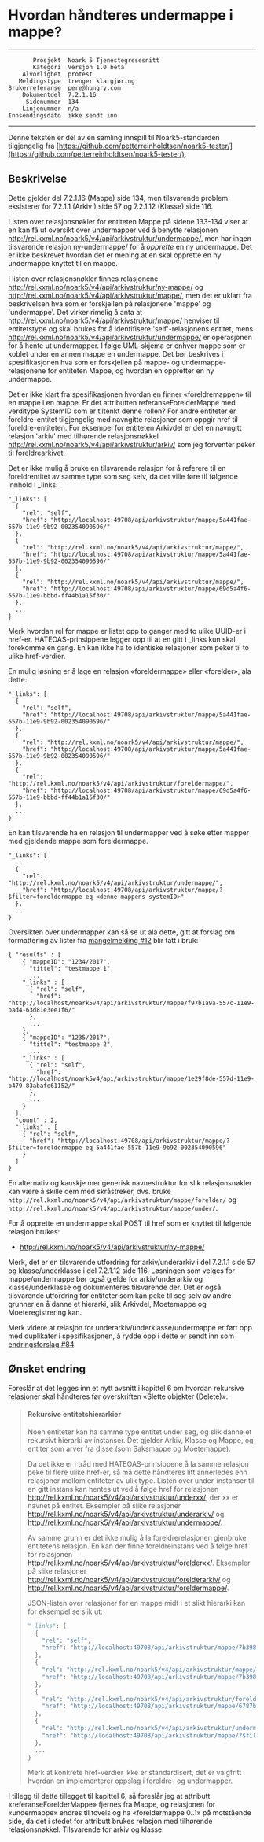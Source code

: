 Hvordan håndteres undermappe i mappe?
=====================================

 ------------------  ---------------------------------
           Prosjekt  Noark 5 Tjenestegresesnitt
           Kategori  Versjon 1.0 beta
        Alvorlighet  protest
       Meldingstype  trenger klargjøring
    Brukerreferanse  pere@hungry.com
        Dokumentdel  7.2.1.16
         Sidenummer  134
        Linjenummer  n/a
    Innsendingsdato  ikke sendt inn
 ------------------  ---------------------------------

Denne teksten er del av en samling innspill til Noark5-standarden
tilgjengelig fra [https://github.com/petterreinholdtsen/noark5-tester/](https://github.com/petterreinholdtsen/noark5-tester/).

Beskrivelse
-----------

Dette gjelder del 7.2.1.16 (Mappe) side 134, men tilsvarende problem
eksisterer for 7.2.1.1 (Arkiv ) side 57 og 7.2.1.12 (Klasse) side 116.

Listen over relasjonsnøkler for entiteten Mappe på sidene 133-134 viser
at en kan få ut oversikt over undermapper ved å benytte relasjonen
http://rel.kxml.no/noark5/v4/api/arkivstruktur/undermappe/, men har
ingen tilsvarende relasjon ny-undermappe/ for å *opprette* en ny
undermappe.  Det er ikke beskrevet hvordan det er mening at en skal
opprette en ny undermappe knyttet til en mappe.

I listen over relasjonsnøkler finnes relasjonene
http://rel.kxml.no/noark5/v4/api/arkivstruktur/ny-mappe/ og
http://rel.kxml.no/noark5/v4/api/arkivstruktur/mappe/, men det er
uklart fra beskrivelsen hva som er forskjellen på relasjonene 'mappe'
og 'undermappe'.  Det virker rimelig å anta at
http://rel.kxml.no/noark5/v4/api/arkivstruktur/mappe/ henviser til
entitetstype og skal brukes for å identifisere 'self'-relasjonens
entitet, mens
http://rel.kxml.no/noark5/v4/api/arkivstruktur/undermappe/ er
operasjonen for å hente ut undermapper.  I følge UML-skjema er enhver
mappe som er koblet under en annen mappe en undermappe.  Det bør
beskrives i spesifikasjonen hva som er forskjellen på mappe- og
undermappe-relasjonene for entiteten Mappe, og hvordan en oppretter en
ny undermappe.

Det er ikke klart fra spesifikasjonen hvordan en finner
«foreldremappen» til en mappe i en mappe.  Er det attributten
referanseForelderMappe med verditype SystemID som er tiltenkt denne
rollen?  For andre entiteter er foreldre-entitet tilgjengelig med
navngitte relasjoner som oppgir href til foreldre-entiteten.  For
eksempel for entiteten Arkivdel er det en navngitt relasjon 'arkiv'
med tilhørende relasjonsnøkkel
http://rel.kxml.no/noark5/v4/api/arkivstruktur/arkiv/ som jeg
forventer peker til foreldrearkivet.

Det er ikke mulig å bruke en tilsvarende relasjon for å referere til
en foreldrentitet av samme type som seg selv, da det ville føre til
følgende innhold i _links:

```
"_links": [
  {
    "rel": "self",
    "href": "http://localhost:49708/api/arkivstruktur/mappe/5a441fae-557b-11e9-9b92-002354090596/"
  },
  {
    "rel": "http://rel.kxml.no/noark5/v4/api/arkivstruktur/mappe/",
    "href": "http://localhost:49708/api/arkivstruktur/mappe/5a441fae-557b-11e9-9b92-002354090596/"
  },
  {
    "rel": "http://rel.kxml.no/noark5/v4/api/arkivstruktur/mappe/",
    "href": "http://localhost:49708/api/arkivstruktur/mappe/69d5a4f6-557b-11e9-bbbd-ff44b1a15f30/"
  },
  ...
}
```

Merk hvordan rel for mappe er listet opp to ganger med to ulike
UUID-er i href-er.  HATEOAS-prinsippene legger opp til at en gitt i
_links kun skal forekomme en gang.  En kan ikke ha to identiske
relasjoner som peker til to ulike href-verdier.

En mulig løsning er å lage en relasjon «foreldermappe» eller
«forelder», ala dette:

```
"_links": [
  {
    "rel": "self",
    "href": "http://localhost:49708/api/arkivstruktur/mappe/5a441fae-557b-11e9-9b92-002354090596/"
  },
  {
    "rel": "http://rel.kxml.no/noark5/v4/api/arkivstruktur/mappe/",
    "href": "http://localhost:49708/api/arkivstruktur/mappe/5a441fae-557b-11e9-9b92-002354090596/"
  },
  {
    "rel": "http://rel.kxml.no/noark5/v4/api/arkivstruktur/foreldermappe/",
    "href": "http://localhost:49708/api/arkivstruktur/mappe/69d5a4f6-557b-11e9-bbbd-ff44b1a15f30/"
  },
  ...
}
```

En kan tilsvarende ha en relasjon til undermapper ved å søke etter
mapper med gjeldende mappe som foreldermappe.

```
"_links": [
  ...
  {
    "rel": "http://rel.kxml.no/noark5/v4/api/arkivstruktur/undermappe/",
    "href": "http://localhost:49708/api/arkivstruktur/mappe/?$filter=foreldermappe eq <denne mappens systemID>"
  },
  ...
}
```

Oversikten over undermapper kan så se ut ala dette, gitt at forslag om
formattering av lister fra
[mangelmelding #12](https://github.com/arkivverket/noark5-tjenestegrensesnitt-standard/issues/12)
blir tatt i bruk:

```
{ "results" : [
    { "mappeID": "1234/2017",
      "tittel": "testmappe 1",
      ...
    "_links" : [
      { "rel": "self",
        "href": "http://localhost/noark5v4/api/arkivstruktur/mappe/f97b1a9a-557c-11e9-bad4-63d81e3ee1f6/"
      },
      ...
    },
    { "mappeID": "1235/2017",
      "tittel": "testmappe 2",
      ...
    "_links" : [
      { "rel": "self",
        "href": "http://localhost/noark5v4/api/arkivstruktur/mappe/1e29f8de-557d-11e9-b479-83abafe61152/"
      },
      ...
    }
  ],
  "count" : 2,
  "_links" : [
    { "rel": "self",
      "href": "http://localhost:49708/api/arkivstruktur/mappe/?$filter=foreldermappe eq 5a441fae-557b-11e9-9b92-002354090596"
    }
  ]
}
```

En alternativ og kanskje mer generisk navnestruktur for slik
relasjonsnøkler kan være å skille dem med skråstreker, dvs. bruke
`http://rel.kxml.no/noark5/v4/api/arkivstruktur/mappe/forelder/` og
`http://rel.kxml.no/noark5/v4/api/arkivstruktur/mappe/under/`.


For å opprette en undermappe skal POST til href som er knyttet til
følgende relasjon brukes:

 * http://rel.kxml.no/noark5/v4/api/arkivstruktur/ny-mappe/

Merk, det er en tilsvarende utfordring for arkiv/underarkiv i del
7.2.1.1 side 57 og klasse/underklasse i del 7.2.1.12 side 116.
Løsningen som velges for mappe/undermappe bør også gjelde for
arkiv/underarkiv og klasse/underklasse og dokumenteres tilsvarende
der.  Det er også tilsvarende utfordring for entiteter som kan peke
til seg selv av andre grunner en å danne et hierarki, slik Arkivdel,
Moetemappe og Moeteregistrering kan.  

Merk videre at relasjon for underarkiv/underklasse/undermappe er ført
opp med duplikater i spesifikasjonen, å rydde opp i dette er sendt inn
som [endringsforslag #84](https://github.com/arkivverket/noark5-tjenestegrensesnitt-standard/pull/84).

Ønsket endring
--------------

Foreslår at det legges inn et nytt avsnitt i kapittel 6 om hvordan
rekursive relasjoner skal håndteres før overskriften «Slette objekter
(Delete)»:

> #### Rekursive entitetshierarkier
> 
> Noen entiteter kan ha samme type entitet under seg, og slik danne et
> rekursivt hierarki av instanser.  Det gjelder Arkiv, Klasse og Mappe,
> og entiter som arver fra disse (som Saksmappe og Moetemappe).
>

> Da det ikke er i tråd med HATEOAS-prinsippene å la samme relasjon
> peke til flere ulike href-er, så må dette håndteres litt annerledes
> enn relasjoner mellom entiteter av ulik type.  Listen over
> under-instanser til en gitt instans kan hentes ut ved å følge href
> for relasjonen
> http://rel.kxml.no/noark5/v4/api/arkivstruktur/underxx/, der xx er
> navnet på entitet.  Eksempler på slike relasjoner
> http://rel.kxml.no/noark5/v4/api/arkivstruktur/underarkiv/ og
> http://rel.kxml.no/noark5/v4/api/arkivstruktur/undermappe/.
> 
> Av samme grunn er det ikke mulig å la foreldrerelasjonen gjenbruke
> entitetens relasjon.  En kan der finne foreldreinstans ved å følge
> href for relasjonen
> http://rel.kxml.no/noark5/v4/api/arkivstruktur/forelderxx/.  Eksempler
> på slike relasjoner
> http://rel.kxml.no/noark5/v4/api/arkivstruktur/forelderarkiv/ og
> http://rel.kxml.no/noark5/v4/api/arkivstruktur/foreldermappe/.
> 
> JSON-listen over relasjoner for en mappe midt i et slikt hierarki kan
> for eksempel se slik ut:
> 
> ```Python
> "_links": [
>   {
>     "rel": "self",
>     "href": "http://localhost:49708/api/arkivstruktur/mappe/7b3989b0-53d7-11e9-bd4e-17d6c4d53856/"
>   },
>   {
>     "rel": "http://rel.kxml.no/noark5/v4/api/arkivstruktur/mappe/",
>     "href": "http://localhost:49708/api/arkivstruktur/mappe/7b3989b0-53d7-11e9-bd4e-17d6c4d53856/"
>   },
>   {
>     "rel": "http://rel.kxml.no/noark5/v4/api/arkivstruktur/foreldermappe/",
>     "href": "http://localhost:49708/api/arkivstruktur/mappe/6787ba68-53d7-11e9-a583-8f084aaf5d19/"
>   },
>   {
>     "rel": "http://rel.kxml.no/noark5/v4/api/arkivstruktur/undermappe/",
>     "href": "http://localhost:49708/api/arkivstruktur/mappe/?$filter=foreldermappe eq 7b3989b0-53d7-11e9-bd4e-17d6c4d53856"
>   },
>   ...
> }
> ```
> 
> Merk at konkrete href-verdier ikke er standardisert, det er valgfritt
> hvordan en implementerer oppslag i foreldre- og undermapper.

I tillegg til dette tillegget til kapittel 6, så foreslår jeg at
attributt «referanseForelderMappe» fjernes fra Mappe, og relasjonen
for «undermappe» endres til toveis og ha «foreldermappe 0..1» på
motstående side, da det i stedet for attributt brukes relasjon med
tilhørende relasjonsnøkkel.  Tilsvarende for arkiv og klasse.
